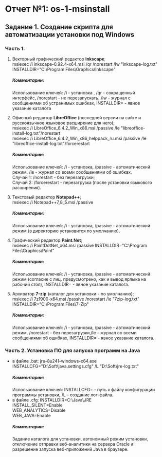 # Отчет №1: os-1-msinstall
## Задание 1. Создание скрипта для автоматизации установки под Windows  
### Часть 1.
1. Векторный графический редактор **Inkscape**;   
msiexec /i inkscape-0.92.4-x64.msi /qr /norestart /lw "inkscape-log.txt" INSTALLDIR="C:\Program Files\Graphics\Inkscape"  
    ##### Комментарии:  
    Использование ключей: /i - установка , /qr - сокращенный интерфейс, /norestart - не перезапускать, /lw - журнал с сообщениями об устранимых ошибках, INSTALLDIR= - явное указание каталога

2. Офисный редактор **LibreOffice** (последней версии на сайте и русскоязычное языковое расширение для него);   
msiexec /i LibreOffice_6.4.2_Win_x86.msi /passive /le "libreoffice-install-log.txt"/norestart  
msiexec /i LibreOffice_6.4.2_Win_x86_helppack_ru.msi /passive /le "libreoffice-install-log.txt"/forcerestart  
    ##### Комментарии:  
    Использование ключей: /i - установка, /passive - автоматический режим, /le - журнал со всеми сообщениями об ошибках.  
Случай 1: /norestart - без перезагрузки;  
Случай 2: /forcerestart - перезагрузка (после установки языкового расширения).  

3. Текстовый редактор **Notepad++**;  
msiexec /i Notepad++7_8_5.msi /passive  
    ##### Комментарии:  
    Использование ключей: /i - установка, /passive - автоматический режим (в директорию установится по умолчанию).

4. Графический редактор **Paint.Net**;  
msiexec /i PaintDotNet_x64.msi /passive INSTALLDIR="C:\Program Files\Graphics\Paint"  
    ##### Комментарии:   
    Использование ключей: /i - установка, /passive - автоматический режим (согласие с лиц. предусмотрено, как и вывод ярлыка на рабочий стол), INSTALLDIR= - явное указание каталога.   

5. Архиватор **7-zip** (каталог для установки - по умолчанию);  
msiexec /i 7z1900-x64.msi  /passive /norestart /le "7zip-log.txt" INSTALLDIR="C:\Program Files\7-Zip"  
    ##### Комментарии:  
    Использование ключей: /i - установка, /passive - автоматический режим, /norestart - без перезагрузки,/le - журнал со всеми сообщениями об ошибках, INSTALLDIR= - явное указание каталога.  

### Часть 2. Установка ПО для запуска программ на Java  
* в файле .bat:  jre-8u241-windows-x64.exe INSTALLCFG="D:\Soft\java.settings.cfg" /L "D:\Soft\jre-log.txt"  
    ##### Комментарии:
    Использование ключей: INSTALLCFG= - путь к файлу конфигурации программы установки, /L - создание лог-файла.  
* в файле .cfg: INSTALLDIR=C:\Java\JRE  
INSTALL_SILENT=Enable  
WEB_ANALYTICS=Disable  
WEB_JAVA=Enable  
   ##### Комментарии:  
   Задание каталога для установки, автономный режим установки, отключение отправки веб-аналитики на сервера Oracle и разрешение запуска веб-приложений Java в браузере.

    







